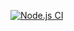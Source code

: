 [![Node.js CI](https://github.com/ZeenatA18/waiter_webapp/actions/workflows/node.js.yml/badge.svg)](https://github.com/ZeenatA18/waiter_webapp/actions/workflows/node.js.yml)
